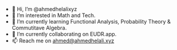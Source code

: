 - 👋 Hi, I’m @ahmedhelalixyz
- 👀 I’m interested in Math and Tech.
- 🌱 I’m currently learning Functional Analysis, Probability Theory & Commutitave Algebra.
- 💞️ I’m currently collaborating on EUDR.app.
- 📫 Reach me on ahmed@ahmedhelali.xyz

<!---
helali1993/helali1993 is a ✨ special ✨ repository because its `README.md` (this file) appears on your GitHub profile.
You can click the Preview link to take a look at your changes.
--->
